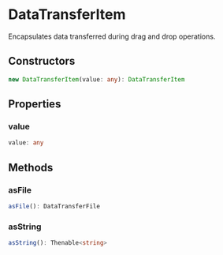 # DataTransferItem

Encapsulates data transferred during drag and drop operations.

## Constructors

```typescript
new DataTransferItem(value: any): DataTransferItem
```

## Properties

### value

```typescript
value: any
```

## Methods

### asFile

```typescript
asFile(): DataTransferFile
```

### asString

```typescript
asString(): Thenable<string>
```

